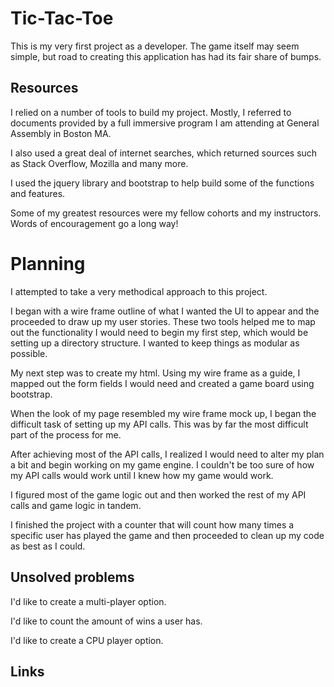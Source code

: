 # Tic-Tac-Toe

This is my very first project as a developer. The game itself may seem simple, but road to creating this application has had its fair share of bumps.

## Resources

I relied on a number of tools to build my project. Mostly, I referred to documents provided by a full immersive program I am attending at General Assembly in Boston MA.

I also used a great deal of internet searches, which returned sources such as Stack Overflow, Mozilla and many more.

I used the jquery library and bootstrap to help build some of the functions and features.

Some of my greatest resources were my fellow cohorts and my instructors. Words of encouragement go a long way!

# Planning

I attempted to take a very methodical approach to this project.

I began with a wire frame outline of what I wanted the UI to appear and the proceeded to draw up my user stories. These two tools helped me to map out the functionality I would need to begin my first step, which would be setting up a directory structure. I wanted to keep things as modular as possible.

My next step was to create my html. Using my wire frame as a guide, I mapped out the form fields I would need and created a game board using bootstrap.

When the look of my page resembled my wire frame mock up, I began the difficult task of setting up my API calls. This was by far the most difficult part of the process for me.

After achieving most of the API calls, I realized I would need to alter my plan a bit and begin working on my game engine. I couldn't be too sure of how my API calls would work until I knew how my game would work.

I figured most of the game logic out and then worked the rest of my API calls and game logic in tandem.

I finished the project with a counter that will count how many times a specific user has played the game and then proceeded to clean up my code as best as I could.

## Unsolved problems

I'd like to create a multi-player option.

I'd like to count the amount of wins a user has.

I'd like to create a CPU player option.

## Links
